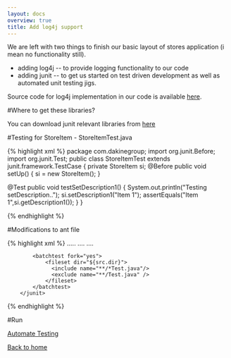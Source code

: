 ```yaml
---
layout: docs
overview: true
title: Add log4j support
---
```

We are left with two things to finish our basic layout of stores application (i mean no functionality still). 

+ adding log4j -- to provide logging functionality to our code
+ adding junit -- to get us started on test driven development as well as automated unit testing jigs.

Source code for log4j implementation in our code is available [here]().

#Where to get these libraries?

You can download junit relevant libraries from [here](https://github.com/junit-team/junit/wiki/Download-and-Install)

#Testing for StoreItem - StoreItemTest.java

{% highlight xml %}
package com.dakinegroup;
import org.junit.Before;
import org.junit.Test;
public class StoreItemTest extends junit.framework.TestCase {
   private StoreItem si;
   @Before
   public void setUp() {
     si = new StoreItem();
   }

   @Test
   public void testSetDescription1() {
     System.out.println("Testing setDescription..");
     si.setDescription1("Item 1");
     assertEquals("Item 1",si.getDescription1());
   }
}

{% endhighlight %}

#Modifications to ant file

{% highlight xml %}
<property name="lib.dir" value="${base.dir}/lib" />
.....
<target name="compile">
   <javac includeantruntime="false" srcdir="${src.dir}" 
          destdir="${classes.dir}"
          classpathref="classpath" />
....
<path id="classpath">
  <fileset dir="${lib.dir}" includes="**/*.jar" />
</path>
<path id="application" location="${jar.file}" />
....
<target name="junit" depends="jar">
       <junit printsummary="yes">
<formatter type="plain" usefile="false" />
            <classpath>
                <path refid="classpath"/>
                <path refid="application"/>
            </classpath>

            <batchtest fork="yes">
                <fileset dir="${src.dir}">
                  <include name="**/*Test.java"/>
                  <exclude name="**/Test.java" />
                </fileset>
            </batchtest>
        </junit>
  </target>

{% endhighlight %}

#Run


[Automate Testing](lets_add_junit.html)

[Back to home](index.html)